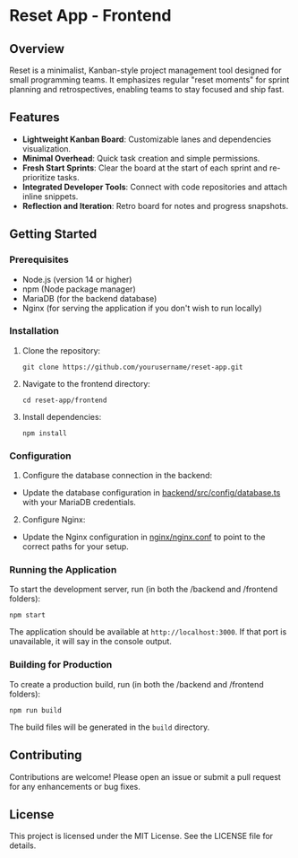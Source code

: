 # Reset App - Frontend

## Overview
Reset is a minimalist, Kanban-style project management tool designed for small programming teams. It emphasizes regular "reset moments" for sprint planning and retrospectives, enabling teams to stay focused and ship fast.

## Features
- **Lightweight Kanban Board**: Customizable lanes and dependencies visualization.
- **Minimal Overhead**: Quick task creation and simple permissions.
- **Fresh Start Sprints**: Clear the board at the start of each sprint and re-prioritize tasks.
- **Integrated Developer Tools**: Connect with code repositories and attach inline snippets.
- **Reflection and Iteration**: Retro board for notes and progress snapshots.

## Getting Started

### Prerequisites
- Node.js (version 14 or higher)
- npm (Node package manager)
- MariaDB (for the backend database)
- Nginx (for serving the application if you don't wish to run locally)

### Installation
1. Clone the repository:
   ```
   git clone https://github.com/yourusername/reset-app.git
   ```
2. Navigate to the frontend directory:
   ```
   cd reset-app/frontend
   ```
3. Install dependencies:
   ```
   npm install
   ```

### Configuration
1. Configure the database connection in the backend:
- Update the database configuration in [backend/src/config/database.ts](backend/src/config/database.ts) with your MariaDB credentials.
2. Configure Nginx:
- Update the Nginx configuration in [nginx/nginx.conf](nginx/nginx.conf) to point to the correct paths for your setup.

### Running the Application
To start the development server, run (in both the /backend and /frontend folders):
```
npm start 
```
The application should be available at `http://localhost:3000`.
If that port is unavailable, it will say in the console output.

### Building for Production
To create a production build, run (in both the /backend and /frontend folders):
```
npm run build
```
The build files will be generated in the `build` directory.

## Contributing
Contributions are welcome! Please open an issue or submit a pull request for any enhancements or bug fixes.

## License
This project is licensed under the MIT License. See the LICENSE file for details.